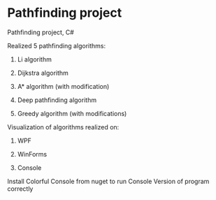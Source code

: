 # Pathfinding project
 Pathfinding project, C#
 
 Realized 5 pathfinding algorithms:
 
 1. Li algorithm
 
 2. Dijkstra algorithm
 
 3. A* algorithm (with modification)
 
 4. Deep pathfinding algorithm
 
 5. Greedy algorithm (with modifications)
 
 Visualization of algorithms realized on: 
  
 1. WPF
 
 2. WinForms
 
 3. Console

 Install Colorful Console from nuget to run Console Version of program correctly
